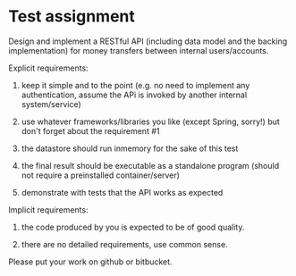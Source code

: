 Test assignment
===============

Design and implement a RESTful API (including data model and the backing implementation) for money transfers between internal users/accounts.

Explicit requirements:

1. keep it simple and to the point (e.g. no need to implement any authentication, assume the APi is invoked by another internal system/service)

2. use whatever frameworks/libraries you like (except Spring, sorry!) but don't forget about the requirement #1

3. the datastore should run in­memory for the sake of this test

4. the final result should be executable as a standalone program (should not require a pre­installed container/server)

5. demonstrate with tests that the API works as expected

Implicit requirements:

1. the code produced by you is expected to be of good quality.

2. there are no detailed requirements, use common sense.

Please put your work on github or bitbucket.